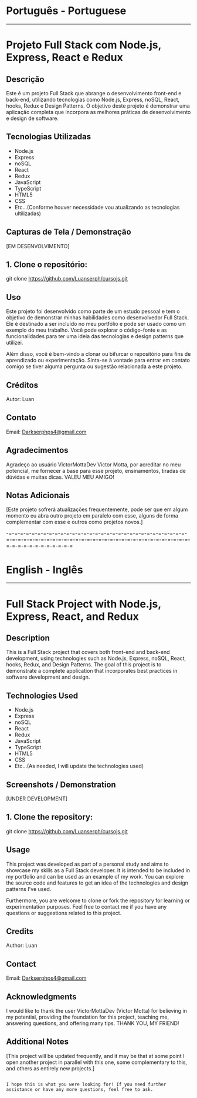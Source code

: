 # Português - Portuguese
-------------------------
# Projeto Full Stack com Node.js, Express, React e Redux

## Descrição

Este é um projeto Full Stack que abrange o desenvolvimento front-end e back-end, utilizando tecnologias como Node.js, Express, noSQL, React, hooks, Redux e Design Patterns. O objetivo deste projeto é demonstrar uma aplicação completa que incorpora as melhores práticas de desenvolvimento e design de software.

## Tecnologias Utilizadas

- Node.js
- Express
- noSQL
- React
- Redux
- JavaScript
- TypeScript
- HTML5
- CSS
- Etc...(Conforme houver necessidade vou atualizando as tecnologias ultilizadas)
## Capturas de Tela / Demonstração

[EM DESENVOLVIMENTO]

## 1. Clone o repositório:

git clone https://github.com/Luanserph/cursojs.git

## Uso
Este projeto foi desenvolvido como parte de um estudo pessoal e tem o objetivo de demonstrar minhas habilidades como desenvolvedor Full Stack. Ele é destinado a ser incluído no meu portfólio e pode ser usado como um exemplo do meu trabalho. Você pode explorar o código-fonte e as funcionalidades para ter uma ideia das tecnologias e design patterns que utilizei.

Além disso, você é bem-vindo a clonar ou bifurcar o repositório para fins de aprendizado ou experimentação. Sinta-se à vontade para entrar em contato comigo se tiver alguma pergunta ou sugestão relacionada a este projeto.

## Créditos
Autor: Luan

## Contato
Email: Darkserphps4@gmail.com

## Agradecimentos
Agradeço ao usuário VictorMottaDev Victor Motta, por acreditar no meu potencial, me fornecer a base para esse projeto, ensinamentos, tiradas de dúvidas e muitas dicas. VALEU MEU AMIGO!

## Notas Adicionais
[Este projeto sofrerá atualizações frequentemente, pode ser que em algum momento eu abra outro projeto em paralelo com esse, alguns de forma complementar com esse e outros como projetos novos.]

-=-=-=-=-=-=-=-=-=-=-=-=-=-=-=-=-=-=-=-=-=-=-=-=-=-=-=-=-=-=-=-=-=-=-=-=-=-=-=-=-=-=-=-=-=-=-=-=-=-=-=-=-=-=-=-=-=-=-=-=-=-=-=-=-=-=-=-=-=-=-=-=-=-=-=

# English - Inglês
--------------------

# Full Stack Project with Node.js, Express, React, and Redux

## Description

This is a Full Stack project that covers both front-end and back-end development, using technologies such as Node.js, Express, noSQL, React, hooks, Redux, and Design Patterns. The goal of this project is to demonstrate a complete application that incorporates best practices in software development and design.

## Technologies Used

- Node.js
- Express
- noSQL
- React
- Redux
- JavaScript
- TypeScript
- HTML5
- CSS
- Etc...(As needed, I will update the technologies used)

## Screenshots / Demonstration

[UNDER DEVELOPMENT]

## 1. Clone the repository:

git clone https://github.com/Luanserph/cursojs.git

## Usage

This project was developed as part of a personal study and aims to showcase my skills as a Full Stack developer. It is intended to be included in my portfolio and can be used as an example of my work. You can explore the source code and features to get an idea of the technologies and design patterns I've used.

Furthermore, you are welcome to clone or fork the repository for learning or experimentation purposes. Feel free to contact me if you have any questions or suggestions related to this project.

## Credits

Author: Luan

## Contact

Email: Darkserphps4@gmail.com

## Acknowledgments

I would like to thank the user VictorMottaDev (Victor Motta) for believing in my potential, providing the foundation for this project, teaching me, answering questions, and offering many tips. THANK YOU, MY FRIEND!

## Additional Notes

[This project will be updated frequently, and it may be that at some point I open another project in parallel with this one, some complementary to this, and others as entirely new projects.]
```

I hope this is what you were looking for! If you need further assistance or have any more questions, feel free to ask.
